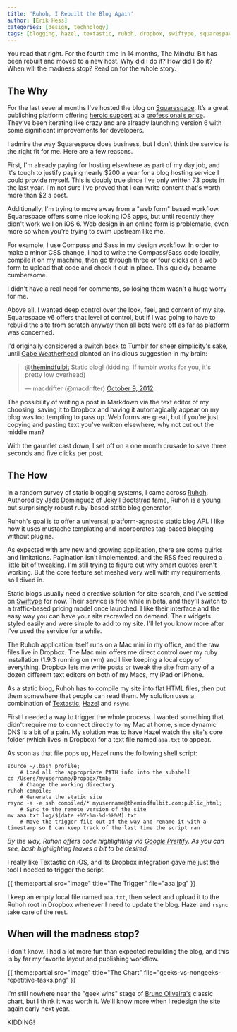 ```yaml
---
title: 'Ruhoh, I Rebuilt the Blog Again'
author: [Erik Hess]
categories: [design, technology]
tags: [blogging, hazel, textastic, ruhoh, dropbox, swiftype, squarespace]
---
```

You read that right. For the fourth time in 14 months, The Mindful Bit has been rebuilt and moved to a new host. Why did I do it? How did I do it? When will the madness stop? Read on for the whole story.

## The Why

For the last several months I’ve hosted the blog on [Squarespace](http://squarespace.com). It’s a great publishing platform offering [heroic support](http://techcrunch.com/2012/11/01/squarespace-fog-creek-peer1-kept-ny-data-center-alive-by-carrying-fuel-buckets-to-the-17th-floor-in-the-dark/) at a [professional’s price](http://www.squarespace.com/pricing/). They’ve been iterating like crazy and are already launching version 6 with some significant improvements for developers.

I admire the way Squarespace does business, but I don’t think the service is the right fit for me. Here are a few reasons.

First, I'm already paying for hosting elsewhere as part of my day job, and it's tough to justify paying nearly $200 a year for a blog hosting service I could provide myself. This is doubly true since I've only written 73 posts in the last year. I'm not sure I've proved that I can write content that's worth more than $2 a post.

Additionally, I'm trying to move away from a "web form" based workflow. Squarespace offers some nice looking iOS apps, but until recently they didn't work well on iOS 6. Web design in an online form is problematic, even more so when you're trying to swim upstream like me. 

<p class="has-pullquote" data-pullquote="The possibility of writing a post in Markdown, saving it to Dropbox and having it automagically appear on my blog was too tempting to pass up.">For example, I use Compass and Sass in my design workflow. In order to make a minor CSS change, I had to write the Compass/Sass code locally, compile it on my machine, then go through three or four clicks on a web form to upload that code and check it out in place. This quickly became cumbersome.</p>

I didn't have a real need for comments, so losing them wasn't a huge worry for me.

Above all, I wanted deep control over the look, feel, and content of my site. Squarespace v6 offers that level of control, but if I was going to have to rebuild the site from scratch anyway then all bets were off as far as platform was concerned. 

I'd originally considered a switch back to Tumblr for sheer simplicity's sake, until [Gabe Weatherhead](http://macdrifter.com) planted an insidious suggestion in my brain:

<blockquote class="twitter-tweet" data-in-reply-to="255813722499596288"><p>@<a href="https://twitter.com/themindfulbit">themindfulbit</a> Static blog! (kidding. If tumblr works for you, it's pretty low overhead)</p>&mdash; macdrifter (@macdrifter) <a href="https://twitter.com/macdrifter/status/255814144178155520" data-datetime="2012-10-09T23:36:59+00:00">October 9, 2012</a></blockquote>
<script src="//platform.twitter.com/widgets.js" charset="utf-8"></script>

The possibility of writing a post in Markdown via the text editor of my choosing, saving it to Dropbox and having it automagically appear on my blog was too tempting to pass up. Web forms are great, but if you're just copying and pasting text you've written elsewhere, why not cut out the middle man?

With the gauntlet cast down, I set off on a one month crusade to save three seconds and five clicks per post.

## The How

In a random survey of static blogging systems, I came across [Ruhoh](http://ruhoh.com). Authored by [Jade Dominguez](http://twitter.com/ruhohBlog) of [Jekyll Bootstrap](http://jekyllbootstrap.com/) fame, Ruhoh is a young but surprisingly robust ruby-based static blog generator.

Ruhoh's goal is to offer a universal, platform-agnostic static blog API. I like how it uses mustache templating and incorporates tag-based blogging without plugins.

As expected with any new and growing application, there are some quirks and limitations. Pagination isn't implemented, and the RSS feed required a little bit of tweaking. I'm still trying to figure out why smart quotes aren't working. But the core feature set meshed very well with my requirements, so I dived in.

Static blogs usually need a creative solution for site-search, and I've settled on [Swiftype](http://swiftype.com) for now. Their service is free while in beta, and they'll switch to a traffic-based pricing model once launched. I like their interface and the easy way you can have your site recrawled on demand. Their widgets styled easily and were simple to add to my site. I'll let you know more after I've used the service for a while.

The Ruhoh application itself runs on a Mac mini in my office, and the raw files live in Dropbox. The Mac mini offers me direct control over my ruby installation (1.9.3 running on rvm) and I like keeping a local copy of everything. Dropbox lets me write posts or tweak the site from any of a dozen different text editors on both of my Macs, my iPad or iPhone. 

As a static blog, Ruhoh has to compile my site into flat HTML files, then put them somewhere that people can read them. My solution uses a combination of [Textastic](http://www.textasticapp.com/), [Hazel](http://www.noodlesoft.com/hazel.php) and `rsync`.

First I needed a way to trigger the whole process. I wanted something that didn't require me to connect directly to my Mac at home, since dynamic DNS is a bit of a pain. My solution was to have Hazel watch the site's core folder (which lives in Dropbox) for a text file named `aaa.txt` to appear. 

As soon as that file pops up, Hazel runs the following shell script:

	source ~/.bash_profile; 
		# Load all the appropriate PATH info into the subshell
	cd /Users/myusername/Dropbox/tmb; 
		# Change the working directory
	ruhoh compile; 
		# Generate the static site
	rsync -a -e ssh compiled/* myusername@themindfulbit.com:public_html;
		# Sync to the remote version of the site
	mv aaa.txt log/$(date +%Y-%m-%d-%H%M).txt
		# Move the trigger file out of the way and rename it with a timestamp so I can keep track of the last time the script ran

*By the way, Ruhoh offers code highlighting via [Google Prettify](https://code.google.com/p/google-code-prettify/). As you can see, bash highlighting leaves a bit to be desired.*

I really like Textastic on iOS, and its Dropbox integration gave me just the tool I needed to trigger the script.

{{ theme:partial src="image" title="The Trigger" file="aaa.jpg" }} 

I keep an empty local file named `aaa.txt`, then select and upload it to the Ruhoh root in Dropbox whenever I need to update the blog. Hazel and `rsync` take care of the rest.

## When will the madness stop?

I don't know. I had a lot more fun than expected rebuilding the blog, and this is by far my favorite layout and publishing workflow.

{{ theme:partial src="image" title="The Chart" file="geeks-vs-nongeeks-repetitive-tasks.png" }}

I'm still nowhere near the "geek wins" stage of [Bruno Oliveira's](https://plus.google.com/102451193315916178828/posts/MGxauXypb1Y) classic chart, but I think it was worth it. We'll know more when I redesign the site again early next year.

KIDDING!